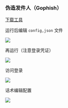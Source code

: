 ### 伪造发件人（Gophish）

[下载工具](https://github.com/gophish/gophish/releases/tag/v0.12.1)

运行后编辑 `config,json` 文件

![](https://pic1.imgdb.cn/item/68d8af21c5157e1a883ea04e.png)

再运行（注意登录凭证）

![](https://pic1.imgdb.cn/item/68d8af4ec5157e1a883ea2ff.png)

访问登录

![](https://pic1.imgdb.cn/item/68d8afb4c5157e1a883ea90a.png)

话术编辑配置

![](https://pic1.imgdb.cn/item/68d8b151c5157e1a883ec0be.png)